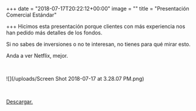 +++
date = "2018-07-17T20:22:12+00:00"
image = ""
title = "Presentación Comercial Estándar"

+++
Hicimos esta presentación porque clientes con más experiencia nos han pedido más detalles de los fondos. 

Si no sabes de inversiones o no te interesan, no tienes para qué mirar esto.

Anda a ver Netflix, mejor.

<br>

![](/uploads/Screen Shot 2018-07-17 at 3.28.07 PM.png)

<br>

[Descargar.](http://s3.amazonaws.com/fintual.platan.us/documents/files/000/000/031/original/Fintual_Inversiones_20180710.pdf?1531843699)